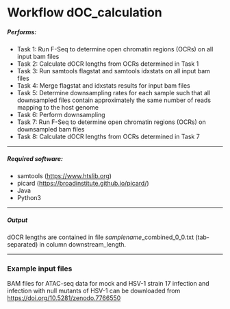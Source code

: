 Workflow dOC_calculation
==================================

##### Performs:
* Task 1: Run F-Seq to determine open chromatin regions (OCRs) on all input bam files
* Task 2: Calculate dOCR lengths from OCRs determined in Task 1
* Task 3: Run samtools flagstat and samtools idxstats on all input bam files
* Task 4: Merge flagstat and idxstats results for input bam files
* Task 5: Determine downsampling rates for each sample such that all downsampled files contain approximately the same number of reads mapping to the host genome
* Task 6: Perform downsampling
* Task 7: Run F-Seq to determine open chromatin regions (OCRs) on downsampled bam files
* Task 8: Calculate dOCR lengths from OCRs determined in Task 7

---

##### Required software:
* samtools (https://www.htslib.org)
* picard (https://broadinstitute.github.io/picard/)
* Java
* Python3

---

##### Output
dOCR lengths are contained in file *samplename*_combined_0_0.txt (tab-separated) in column downstream_length.

--- 
### Example input files
BAM files for ATAC-seq data for mock and HSV-1 strain 17 infection and infection with null mutants of HSV-1 can be downloaded from https://doi.org/10.5281/zenodo.7766550
